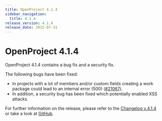 ```yaml
---
title: OpenProject 4.1.4
sidebar_navigation:
  title: 4.1.4
release_version: 4.1.4
release_date: 2015-07-31
---
```


# OpenProject 4.1.4

OpenProject 4.1.4 contains a bug fix and a security fix.

The following bugs have been fixed:

- In projects with a lot of members and/or custom fields creating a
  work package could lead to an internal error (500)
  ([#21067](https://community.openproject.org/work_packages/21067)).
- In addition, a security bug has been fixed which potentially enabled
  XSS attacks.

For further information on the release, please refer to the
[Changelog v.4.1.4](https://community.openproject.org/versions/755)
or take a look at
[GitHub](https://github.com/opf/openproject/tree/v4.1.4).
